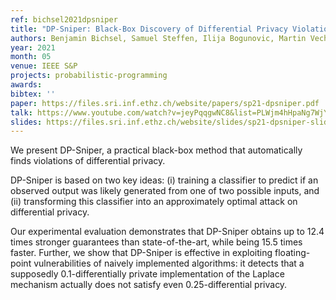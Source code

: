 ```yaml
---
ref: bichsel2021dpsniper
title: "DP-Sniper: Black-Box Discovery of Differential Privacy Violations using Classifiers"
authors: Benjamin Bichsel, Samuel Steffen, Ilija Bogunovic, Martin Vechev
year: 2021
month: 05
venue: IEEE S&P
projects: probabilistic-programming
awards:
bibtex: ''
paper: https://files.sri.inf.ethz.ch/website/papers/sp21-dpsniper.pdf
talk: https://www.youtube.com/watch?v=jeyPqqgwNC8&list=PLWjm4hHpaNg7WjYyCnj7nHFvHWXmHfm4u
slides: https://files.sri.inf.ethz.ch/website/slides/sp21-dpsniper-slides.pdf
---
```


We present DP-Sniper, a practical black-box method that automatically finds violations of differential privacy.

DP-Sniper is based on two key ideas: (i) training a classifier to predict if an observed output was likely generated from one of two possible inputs, and (ii) transforming this classifier into an approximately optimal attack on differential privacy.

Our experimental evaluation demonstrates that DP-Sniper obtains up to 12.4 times stronger guarantees than state-of-the-art, while being 15.5 times faster. Further, we show that DP-Sniper is effective in exploiting floating-point vulnerabilities of naively implemented algorithms: it detects that a supposedly 0.1-differentially private implementation of the Laplace mechanism actually does not satisfy even 0.25-differential privacy.
